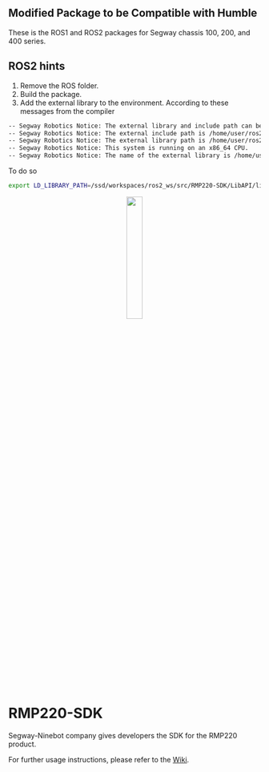 ## Modified Package to be Compatible with Humble
These is the ROS1 and ROS2 packages for Segway chassis 100, 200, and 400 series.

## ROS2 hints
1. Remove the ROS folder.
2. Build the package.
3. Add the external library to the environment. According to these messages from the compiler
```bash
-- Segway Robotics Notice: The external library and include path can be modified by users.
-- Segway Robotics Notice: The external include path is /home/user/ros2_ws/src/RMP220-SDK/ROS2/src/segwayrmp/../../../LibAPI/include
-- Segway Robotics Notice: The external library path is /home/user/ros2_ws/src/RMP220-SDK/ROS2/src/segwayrmp/../../../LibAPI/lib
-- Segway Robotics Notice: This system is running on an x86_64 CPU.
-- Segway Robotics Notice: The name of the external library is /home/user/ros2_ws/src/RMP220-SDK/ROS2/src/segwayrmp/../../../LibAPI/lib/libctrl_x86_64.so
```

To do so 
```bash
export LD_LIBRARY_PATH=/ssd/workspaces/ros2_ws/src/RMP220-SDK/LibAPI/lib:$LD_LIBRARY_PATH
```


<p align="center">
  <img src="./Pictures/segway-robotics_logo.png" width="25%" />
</p>

# RMP220-SDK

Segway-Ninebot company gives developers the SDK for the RMP220 product.

For further usage instructions, please refer to the [Wiki](https://github.com/SegwayRoboticsSamples/RMP220-SDK/wiki).

